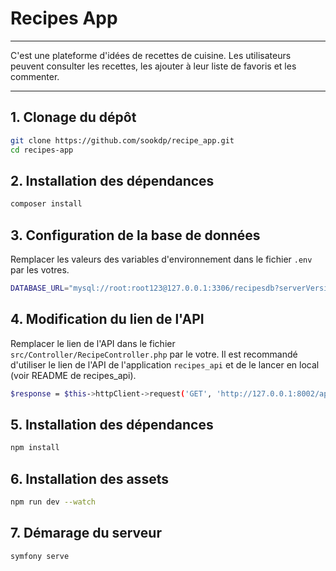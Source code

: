 # Recipes App

---
C'est une plateforme d'idées de recettes de cuisine. Les utilisateurs peuvent consulter les recettes, les ajouter à leur liste de favoris et les commenter.

---

## 1. Clonage du dépôt

```bash
git clone https://github.com/sookdp/recipe_app.git
cd recipes-app
```

## 2. Installation des dépendances

```bash
composer install
```

## 3. Configuration de la base de données

Remplacer les valeurs des variables d'environnement dans le fichier `.env` par les votres.

```bash
DATABASE_URL="mysql://root:root123@127.0.0.1:3306/recipesdb?serverVersion=8.0.32&charset=utf8mb4"
```

## 4. Modification du lien de l'API
Remplacer le lien de l'API dans le fichier `src/Controller/RecipeController.php` par le votre.
Il est recommandé d'utiliser le lien de l'API de l'application `recipes_api` et de le lancer en local (voir README de recipes_api).

```bash
$response = $this->httpClient->request('GET', 'http://127.0.0.1:8002/api/recipes');
```

## 5. Installation des dépendances

```bash
npm install
```

## 6. Installation des assets

```bash
npm run dev --watch
```

## 7. Démarage du serveur

```bash
symfony serve
```
